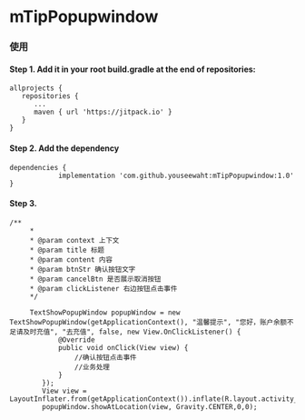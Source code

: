 # mTipPopupwindow   

### 使用   

#### Step 1. Add it in your root build.gradle at the end of repositories:
```
allprojects {    
   repositories {    
      ...    
      maven { url 'https://jitpack.io' }    
   }    
}    
```

#### Step 2. Add the dependency   
```
dependencies {
	        implementation 'com.github.youseewaht:mTipPopupwindow:1.0'
}
```
#### Step 3.      
```
/**
     *
     * @param context 上下文
     * @param title 标题
     * @param content 内容
     * @param btnStr 确认按钮文字
     * @param cancelBtn 是否展示取消按钮
     * @param clickListener 右边按钮点击事件
     */
     
     TextShowPopupWindow popupWindow = new TextShowPopupWindow(getApplicationContext(), "温馨提示", "您好，账户余额不足请及时充值", "去充值", false, new View.OnClickListener() {
            @Override
            public void onClick(View view) {
                //确认按钮点击事件
                //业务处理
            }
        });
        View view = LayoutInflater.from(getApplicationContext()).inflate(R.layout.activity_main,null);
        popupWindow.showAtLocation(view, Gravity.CENTER,0,0);
```
